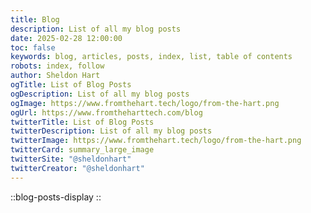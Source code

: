 ```yaml
---
title: Blog
description: List of all my blog posts
date: 2025-02-28 12:00:00
toc: false
keywords: blog, articles, posts, index, list, table of contents
robots: index, follow
author: Sheldon Hart
ogTitle: List of Blog Posts
ogDescription: List of all my blog posts
ogImage: https://www.fromthehart.tech/logo/from-the-hart.png
ogUrl: https://www.fromtheharttech.com/blog
twitterTitle: List of Blog Posts
twitterDescription: List of all my blog posts
twitterImage: https://www.fromthehart.tech/logo/from-the-hart.png
twitterCard: summary_large_image
twitterSite: "@sheldonhart"
twitterCreator: "@sheldonhart"
---
```

::blog-posts-display
::
